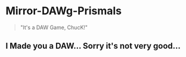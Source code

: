 # Mirror-DAWg-Prismals

> "It's a DAW Game, ChucK!"

## I Made you a DAW... Sorry it's not very good...
